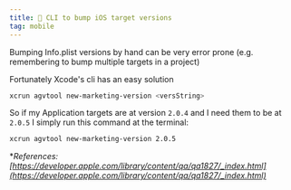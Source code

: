 ```yaml
---
title: 🔢 CLI to bump iOS target versions
tag: mobile
---
```


Bumping Info.plist versions by hand can be very error prone (e.g. remembering to bump multiple targets in a project)

Fortunately Xcode's cli has an easy solution

```sh
xcrun agvtool new-marketing-version <versString>
```

So if my Application targets are at version `2.0.4` and I need them to be at `2.0.5` I simply run this command at the terminal:

```sh
xcrun agvtool new-marketing-version 2.0.5
```


**References: [https://developer.apple.com/library/content/qa/qa1827/_index.html](https://developer.apple.com/library/content/qa/qa1827/_index.html)*
